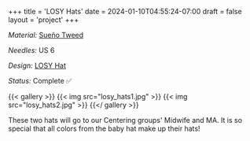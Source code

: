 +++
title = 'LOSY Hats'
date = 2024-01-10T04:55:24-07:00
draft = false
layout = 'project'
+++

_Material:_ [Sueño Tweed](https://www.ravelry.com/yarns/library/hikoo-by-skacel-sueno-tweed)

_Needles:_ US 6

_Design:_ [LOSY Hat](https://www.ravelry.com/patterns/library/losy-hat)

_Status:_ Complete ✅

<!--more-->

{{< gallery >}}
    {{< img src="losy_hats1.jpg" >}}
    {{< img src="losy_hats2.jpg" >}}
{{</ gallery >}}

These two hats will go to our Centering groups' Midwife and MA.
It is so special that all colors from the baby hat make up their hats!
